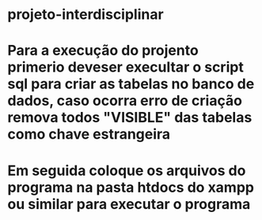 # projeto-interdisciplinar

# Para a execução do projento primerio deveser execultar o script sql para criar as tabelas no banco de dados, caso ocorra erro de criação remova todos "VISIBLE" das tabelas como chave estrangeira

# Em seguida coloque os arquivos do programa na pasta htdocs do xampp ou similar para executar o programa 
